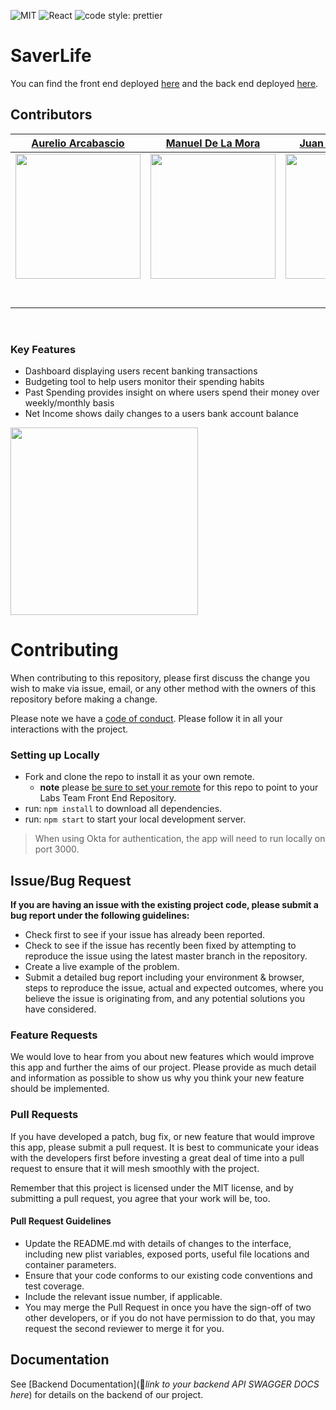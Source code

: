 ![MIT](https://img.shields.io/packagist/l/doctrine/orm.svg)
![React](https://img.shields.io/badge/react-v16.7.0--alpha.2-blue.svg)
![code style: prettier](https://img.shields.io/badge/code_style-prettier-ff69b4.svg?style=flat-square)

# SaverLife

You can find the front end deployed [here](https://a.saverlife.dev) and the back end deployed [here](https://saverlife-a-api.herokuapp.com/).

## Contributors

|                                                      [Aurelio Arcabascio](https://github.com/aurelio4)                                                       |                                                       [Manuel De La Mora](https://github.com/redpage001)                                                        |                                                      [Juan Madero Flores](https://github.com/jmadflo)                                                       |                                                       [Evan Aspaas](https://github.com/easpaas)                                                        
| :-----------------------------------------------------------------------------------------------------------------------------------------: | :-------------------------------------------------------------------------------------------------------------------------------------------: | :-----------------------------------------------------------------------------------------------------------------------------------------: | :-------------------------------------------------------------------------------------------------------------------------------------------: |
| [<img src="https://avatars0.githubusercontent.com/u/17240632?s=460&u=70e777d19fd29ebe83ad3751dec46e04bb76508c&v=4" width = "200" />](https://github.com/aurelio4) | [<img src="https://avatars0.githubusercontent.com/u/60905462?s=460&u=fe629c60556ceaf551cbaa7f368c375c151bc848&v=4" width = "200" />](https://github.com/redpage001) | [<img src="https://avatars0.githubusercontent.com/u/22970169?s=460&u=e0eb28586afc6cf4b8ba9366c88197bd50145d56&v=4" width = "200" />](https://github.com/jmadflo) | [<img src="https://avatars2.githubusercontent.com/u/19723399?s=460&u=ac7eb020b4087c6dd6ac6595759264236fa78742&v=4" width = "200" />](https://github.com/easpaas)
|                                [<img src="https://github.com/favicon.ico" width="15"> ](https://github.com/aurelio4)                                |                            [<img src="https://github.com/favicon.ico" width="15"> ](https://github.com/redpage001)                             |                          [<img src="https://github.com/favicon.ico" width="15"> ](https://github.com/jmadflo)                           |                          [<img src="https://github.com/favicon.ico" width="15"> ](https://github.com/easpaas)                          
|                [ <img src="https://static.licdn.com/sc/h/al2o9zrvru7aqj8e1x2rzsrca" width="15"> ](https://www.linkedin.com/in/aurelio-arcabascio/)                |                 [ <img src="https://static.licdn.com/sc/h/al2o9zrvru7aqj8e1x2rzsrca" width="15"> ](https://www.linkedin.com/in/mcdelamora/)                 |                [ <img src="https://static.licdn.com/sc/h/al2o9zrvru7aqj8e1x2rzsrca" width="15"> ](https://www.linkedin.com/in/juan-gerardo-madero-flores/)                |                 [ <img src="https://static.licdn.com/sc/h/al2o9zrvru7aqj8e1x2rzsrca" width="15"> ](https://www.linkedin.com/in/evan-aspaas-a80259198/)                 |

<br>

### Key Features

- Dashboard displaying users recent banking transactions
- Budgeting tool to help users monitor their spending habits
- Past Spending provides insight on where users spend their money over weekly/monthly basis
- Net Income shows daily changes to a users bank account balance

<img src="https://imgur.com/Mp7mMul" width="300">

# Contributing

When contributing to this repository, please first discuss the change you wish to make via issue, email, or any other method with the owners of this repository before making a change.

Please note we have a [code of conduct](./CODE_OF_CONDUCT.md). Please follow it in all your interactions with the project.

### Setting up Locally
- Fork and clone the repo to install it as your own remote.
  - **note** please [be sure to set your remote](https://help.github.jp/enterprise/2.11/user/articles/changing-a-remote-s-url/) for this repo to point to your Labs Team Front End Repository.
- run: `npm install` to download all dependencies.
- run: `npm start` to start your local development server.

> When using Okta for authentication, the app will need to run locally on port 3000.

## Issue/Bug Request

**If you are having an issue with the existing project code, please submit a bug report under the following guidelines:**

- Check first to see if your issue has already been reported.
- Check to see if the issue has recently been fixed by attempting to reproduce the issue using the latest master branch in the repository.
- Create a live example of the problem.
- Submit a detailed bug report including your environment & browser, steps to reproduce the issue, actual and expected outcomes, where you believe the issue is originating from, and any potential solutions you have considered.

### Feature Requests

We would love to hear from you about new features which would improve this app and further the aims of our project. Please provide as much detail and information as possible to show us why you think your new feature should be implemented.

### Pull Requests

If you have developed a patch, bug fix, or new feature that would improve this app, please submit a pull request. It is best to communicate your ideas with the developers first before investing a great deal of time into a pull request to ensure that it will mesh smoothly with the project.

Remember that this project is licensed under the MIT license, and by submitting a pull request, you agree that your work will be, too.

#### Pull Request Guidelines

- Update the README.md with details of changes to the interface, including new plist variables, exposed ports, useful file locations and container parameters.
- Ensure that your code conforms to our existing code conventions and test coverage.
- Include the relevant issue number, if applicable.
- You may merge the Pull Request in once you have the sign-off of two other developers, or if you do not have permission to do that, you may request the second reviewer to merge it for you.

## Documentation

See [Backend Documentation](🚫*link to your backend API SWAGGER DOCS here*) for details on the backend of our project.
